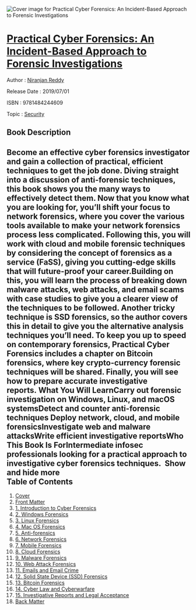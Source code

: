 ![Cover image for Practical Cyber Forensics: An Incident-Based Approach to Forensic Investigations](https://imgdetail.ebookreading.net/cover/cover/20200215/EB9781484244609.jpg)

[Practical Cyber Forensics: An Incident-Based Approach to Forensic Investigations](https://ebookreading.net/view/book/Practical+Cyber+Forensics%3A+An+Incident-Based+Approach+to+Forensic+Investigations-EB9781484244609_1.html "Practical Cyber Forensics: An Incident-Based Approach to Forensic Investigations")
====================================================================================================================

Author : [Niranjan Reddy](https://ebookreading.net/search/author/Niranjan+Reddy)

Release Date : 2019/07/01

ISBN : 9781484244609

Topic : [Security](https://ebookreading.net/search/category/security)

Book Description
-----------------

 Become an effective cyber forensics investigator and gain a collection of practical, efficient techniques to get the job done. Diving straight into a discussion of anti-forensic techniques, this book shows you the many ways to effectively detect them. Now that you know what you are looking for, you’ll shift your focus to network forensics, where you cover the various tools available to make your network forensics process less complicated. Following this, you will work with cloud and mobile forensic techniques by considering the concept of forensics as a service (FaSS), giving you cutting-edge skills that will future-proof your career.Building on this, you will learn the process of breaking down malware attacks, web attacks, and email scams with case studies to give you a clearer view of the techniques to be followed. Another tricky technique is SSD forensics, so the author covers this in detail to give you the alternative analysis techniques you’ll need. To keep you up to speed on contemporary forensics, Practical Cyber Forensics includes a chapter on Bitcoin forensics, where key crypto-currency forensic techniques will be shared. Finally, you will see how to prepare accurate investigative reports. What You Will LearnCarry out forensic investigation on Windows, Linux, and macOS systemsDetect and counter anti-forensic techniques Deploy network, cloud, and mobile forensicsInvestigate web and malware attacksWrite efficient investigative reportsWho This Book Is ForIntermediate infosec professionals looking for a practical approach to investigative cyber forensics techniques.         Show and hide more                
Table of Contents
-----------------

1. [Cover](https://ebookreading.net/view/book/Practical+Cyber+Forensics%3A+An+Incident-Based+Approach+to+Forensic+Investigations-EB9781484244609_1.html)
1. [Front Matter](https://ebookreading.net/view/book/Practical+Cyber+Forensics%3A+An+Incident-Based+Approach+to+Forensic+Investigations-EB9781484244609_2.html)
1. [1. Introduction to Cyber Forensics](https://ebookreading.net/view/book/Practical+Cyber+Forensics%3A+An+Incident-Based+Approach+to+Forensic+Investigations-EB9781484244609_3.html)
1. [2. Windows Forensics](https://ebookreading.net/view/book/Practical+Cyber+Forensics%3A+An+Incident-Based+Approach+to+Forensic+Investigations-EB9781484244609_4.html)
1. [3. Linux Forensics](https://ebookreading.net/view/book/Practical+Cyber+Forensics%3A+An+Incident-Based+Approach+to+Forensic+Investigations-EB9781484244609_5.html)
1. [4. Mac OS Forensics](https://ebookreading.net/view/book/Practical+Cyber+Forensics%3A+An+Incident-Based+Approach+to+Forensic+Investigations-EB9781484244609_6.html)
1. [5. Anti-forensics](https://ebookreading.net/view/book/Practical+Cyber+Forensics%3A+An+Incident-Based+Approach+to+Forensic+Investigations-EB9781484244609_7.html)
1. [6. Network Forensics](https://ebookreading.net/view/book/Practical+Cyber+Forensics%3A+An+Incident-Based+Approach+to+Forensic+Investigations-EB9781484244609_8.html)
1. [7. Mobile Forensics](https://ebookreading.net/view/book/Practical+Cyber+Forensics%3A+An+Incident-Based+Approach+to+Forensic+Investigations-EB9781484244609_9.html)
1. [8. Cloud Forensics](https://ebookreading.net/view/book/Practical+Cyber+Forensics%3A+An+Incident-Based+Approach+to+Forensic+Investigations-EB9781484244609_10.html)
1. [9. Malware Forensics](https://ebookreading.net/view/book/Practical+Cyber+Forensics%3A+An+Incident-Based+Approach+to+Forensic+Investigations-EB9781484244609_11.html)
1. [10. Web Attack Forensics](https://ebookreading.net/view/book/Practical+Cyber+Forensics%3A+An+Incident-Based+Approach+to+Forensic+Investigations-EB9781484244609_12.html)
1. [11. Emails and Email Crime](https://ebookreading.net/view/book/Practical+Cyber+Forensics%3A+An+Incident-Based+Approach+to+Forensic+Investigations-EB9781484244609_13.html)
1. [12. Solid State Device (SSD) Forensics](https://ebookreading.net/view/book/Practical+Cyber+Forensics%3A+An+Incident-Based+Approach+to+Forensic+Investigations-EB9781484244609_14.html)
1. [13. Bitcoin Forensics](https://ebookreading.net/view/book/Practical+Cyber+Forensics%3A+An+Incident-Based+Approach+to+Forensic+Investigations-EB9781484244609_15.html)
1. [14. Cyber Law and Cyberwarfare](https://ebookreading.net/view/book/Practical+Cyber+Forensics%3A+An+Incident-Based+Approach+to+Forensic+Investigations-EB9781484244609_16.html)
1. [15. Investigative Reports and Legal Acceptance](https://ebookreading.net/view/book/Practical+Cyber+Forensics%3A+An+Incident-Based+Approach+to+Forensic+Investigations-EB9781484244609_17.html)
1. [Back Matter](https://ebookreading.net/view/book/Practical+Cyber+Forensics%3A+An+Incident-Based+Approach+to+Forensic+Investigations-EB9781484244609_18.html)
